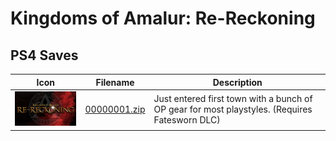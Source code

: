 # Kingdoms of Amalur: Re-Reckoning

## PS4 Saves

| Icon | Filename | Description |
|------|----------|-------------|
| ![Kingdoms of Amalur: Re-Reckoning](icon0.png) | [00000001.zip](00000001.zip) | Just entered first town with a bunch of OP gear for most playstyles. (Requires Fatesworn DLC) |
